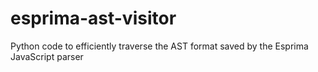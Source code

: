 # esprima-ast-visitor
Python code to efficiently traverse the AST format saved by the Esprima JavaScript parser
